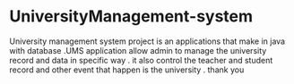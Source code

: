# UniversityManagement-system
University management system project is an applications that make in java with database .UMS application allow admin  to manage the university record and data in specific way . it also control the teacher and student record and other event that happen is the university . thank you 
